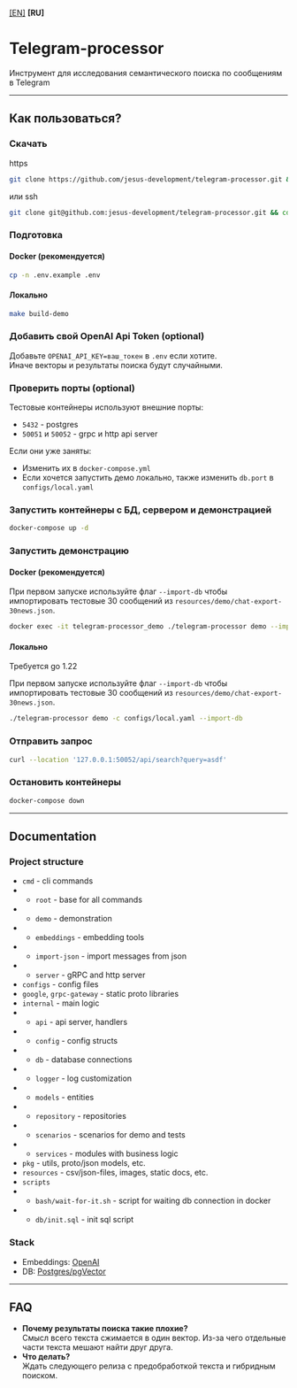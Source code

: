 [[EN]](../README.md) **[RU]**

# Telegram-processor

Инструмент для исследования семантического поиска по сообщениям в Telegram

---

## Как пользоваться?

### Скачать

https
```bash
git clone https://github.com/jesus-development/telegram-processor.git && cd telegram-processor
```

или ssh
```bash
git clone git@github.com:jesus-development/telegram-processor.git && cd telegram-processor
```

### Подготовка

#### Docker (рекомендуется)

```bash
cp -n .env.example .env
```

#### Локально

```bash
make build-demo
```

### Добавить свой OpenAI Api Token (optional)

Добавьте `OPENAI_API_KEY=ваш_токен` в `.env` если хотите.  
Иначе векторы и результаты поиска будут случайными.

### Проверить порты (optional)

Тестовые контейнеры используют внешние порты:

- `5432` - postgres
- `50051` и `50052` - grpc и http api server

Если они уже заняты:

- Изменить их в `docker-compose.yml`
- Если хочется запустить демо локально, также изменить `db.port` в `configs/local.yaml`


### Запустить контейнеры с БД, сервером и демонстрацией

```bash
docker-compose up -d
```

### Запустить демонстрацию

#### Docker (рекомендуется)

  При первом запуске используйте флаг `--import-db` чтобы импортировать тестовые 30 сообщений из `resources/demo/chat-export-30news.json`.
```bash
docker exec -it telegram-processor_demo ./telegram-processor demo --import-db
```

#### Локально
Требуется go 1.22  

При первом запуске используйте флаг `--import-db` чтобы импортировать тестовые 30 сообщений из `resources/demo/chat-export-30news.json`.

```bash
./telegram-processor demo -c configs/local.yaml --import-db
```

### Отправить запрос

```bash
curl --location '127.0.0.1:50052/api/search?query=asdf'
```

### Остановить контейнеры

```bash
docker-compose down
```

---

## Documentation

### Project structure

- `cmd` - cli commands
-
    - `root` - base for all commands
-
    - `demo` - demonstration
-
    - `embeddings` - embedding tools
-
    - `import-json` - import messages from json
-
    - `server` - gRPC and http server
- `configs` - config files
- `google`, `grpc-gateway` - static proto libraries
- `internal` - main logic
- - `api` - api server, handlers
- - `config` - config structs
- - `db` - database connections
- - `logger` - log customization
- - `models` - entities
- - `repository` - repositories
- - `scenarios` - scenarios for demo and tests
- - `services` - modules with business logic
- `pkg` - utils, proto/json models, etc.
- `resources` - csv/json-files, images, static docs, etc.
- `scripts`
- - `bash/wait-for-it.sh` - script for waiting db connection in docker
- - `db/init.sql` - init sql script
### Stack

- Embeddings: [OpenAI](https://platform.openai.com/docs/guides/embeddings)
- DB: [Postgres/pgVector](https://github.com/pgvector/pgvector)

---

## FAQ
- **Почему результаты поиска такие плохие?**  
Смысл всего текста сжимается в один вектор. 
Из-за чего отдельные части текста мешают найти друг друга. 
- **Что делать?**  
Ждать следующего релиза с предобработкой текста и гибридным поиском.
